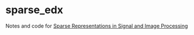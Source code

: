 # sparse_edx

Notes and code for [Sparse Representations in Signal and Image Processing](https://www.edx.org/professional-certificate/israelx-sparse-representations-from-theory-to-practice)
